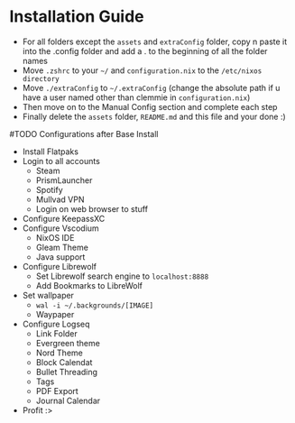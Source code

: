 # Installation Guide
- For all folders except the `assets` and `extraConfig` folder, copy n paste it into the .config folder and add a . to the beginning of all the folder names
- Move `.zshrc` to your `~/` and `configuration.nix` to the `/etc/nixos directory`
- Move  `./extraConfig` to `~/.extraConfig` (change the absolute path if u have a user named other than clemmie in `configuration.nix`)
- Then move on to the Manual Config section and complete each step
- Finally delete the `assets` folder, `README.md` and this file and your done :)

#TODO Configurations after Base Install
- Install Flatpaks
- Login to all accounts
    - Steam
    - PrismLauncher 
    - Spotify
    - Mullvad VPN
    - Login on web browser to stuff
- Configure KeepassXC
- Configure Vscodium
    - NixOS IDE 
    - Gleam Theme
    - Java support
- Configure Librewolf
    - Set Librewolf search engine to `localhost:8888`
    - Add Bookmarks to LibreWolf
- Set wallpaper
    - `wal -i ~/.backgrounds/[IMAGE]`
    - Waypaper
- Configure Logseq
    - Link Folder
    - Evergreen theme
    - Nord Theme
    - Block Calendat
    - Bullet Threading
    - Tags
    - PDF Export
    - Journal Calendar
- Profit :>
